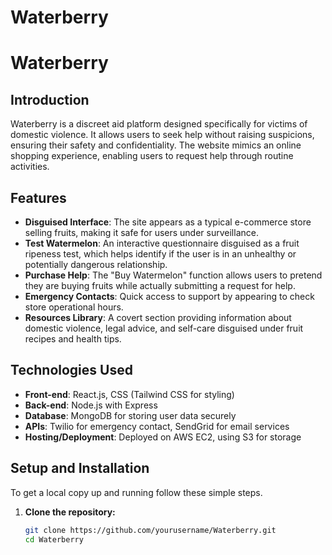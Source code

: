 # Waterberry

# Waterberry

## Introduction
Waterberry is a discreet aid platform designed specifically for victims of domestic violence. It allows users to seek help without raising suspicions, ensuring their safety and confidentiality. The website mimics an online shopping experience, enabling users to request help through routine activities.

## Features
- **Disguised Interface**: The site appears as a typical e-commerce store selling fruits, making it safe for users under surveillance.
- **Test Watermelon**: An interactive questionnaire disguised as a fruit ripeness test, which helps identify if the user is in an unhealthy or potentially dangerous relationship.
- **Purchase Help**: The "Buy Watermelon" function allows users to pretend they are buying fruits while actually submitting a request for help.
- **Emergency Contacts**: Quick access to support by appearing to check store operational hours.
- **Resources Library**: A covert section providing information about domestic violence, legal advice, and self-care disguised under fruit recipes and health tips.

## Technologies Used
- **Front-end**: React.js, CSS (Tailwind CSS for styling)
- **Back-end**: Node.js with Express
- **Database**: MongoDB for storing user data securely
- **APIs**: Twilio for emergency contact, SendGrid for email services
- **Hosting/Deployment**: Deployed on AWS EC2, using S3 for storage

## Setup and Installation
To get a local copy up and running follow these simple steps.

1. **Clone the repository:**
   ```bash
   git clone https://github.com/yourusername/Waterberry.git
   cd Waterberry
